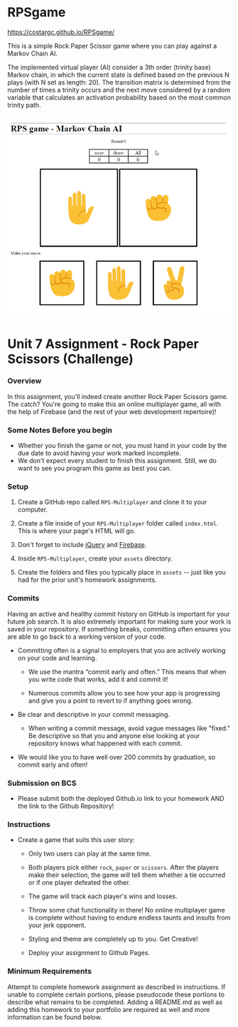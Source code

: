 # RPSgame

https://costargc.github.io/RPSgame/

This is a simple Rock Paper Scissor game where you can play against a Markov Chain AI.

The implemented virtual player (AI) consider a 3th order (trinity base) Markov chain, in which the current state is defined based on the previous N plays (with N set as length: 20).  The transition matrix is determined from the number of times a trinity occurs and the next move considered by a random variable that calculates an activation probability based on the most common trinity path.

![alt text](https://github.com/costargc/RPSgame/blob/master/images/RPSgame_animation.gif)


# Unit 7 Assignment - Rock Paper Scissors (Challenge)

### Overview

In this assignment, you'll indeed create another Rock Paper Scissors game. The catch? You're going to make this an online multiplayer game, all with the help of Firebase (and the rest of your web development repertoire)!

### Some Notes Before you begin

* Whether you finish the game or not, you must hand in your code by the due date to avoid having your work marked incomplete. 
* We don't expect every student to finish this assignment. Still, we do want to see you program this game as best you can.

### Setup

1. Create a GitHub repo called `RPS-Multiplayer` and clone it to your computer.

2. Create a file inside of your `RPS-Multiplayer` folder called `index.html`. This is where your page's HTML will go.
3. Don't forget to include [jQuery](https://cdnjs.cloudflare.com/ajax/libs/jquery/3.2.1/jquery.min.js) and [Firebase](https://www.gstatic.com/firebasejs/live/3.0/firebase.js).

4. Inside `RPS-Multiplayer`, create your `assets` directory.
5. Create the folders and files you typically place in `assets` -- just like you had for the prior unit's homework assignments.

### Commits

Having an active and healthy commit history on GitHub is important for your future job search. It is also extremely important for making sure your work is saved in your repository. If something breaks, committing often ensures you are able to go back to a working version of your code.

* Committing often is a signal to employers that you are actively working on your code and learning.

  * We use the mantra “commit early and often.”  This means that when you write code that works, add it and commit it!

  * Numerous commits allow you to see how your app is progressing and give you a point to revert to if anything goes wrong.

* Be clear and descriptive in your commit messaging.

  * When writing a commit message, avoid vague messages like "fixed." Be descriptive so that you and anyone else looking at your repository knows what happened with each commit.

* We would like you to have well over 200 commits by graduation, so commit early and often!

### Submission on BCS

* Please submit both the deployed Github.io link to your homework AND the link to the Github Repository!

### Instructions

* Create a game that suits this user story:

  * Only two users can play at the same time.

  * Both players pick either `rock`, `paper` or `scissors`. After the players make their selection, the game will tell them whether a tie occurred or if one player defeated the other.

  * The game will track each player's wins and losses.

  * Throw some chat functionality in there! No online multiplayer game is complete without having to endure endless taunts and insults from your jerk opponent.

  * Styling and theme are completely up to you. Get Creative!

  * Deploy your assignment to Github Pages.


### Minimum Requirements

Attempt to complete homework assignment as described in instructions. If unable to complete certain portions, please pseudocode these portions to describe what remains to be completed. Adding a README.md as well as adding this homework to your portfolio are required as well and more information can be found below.

